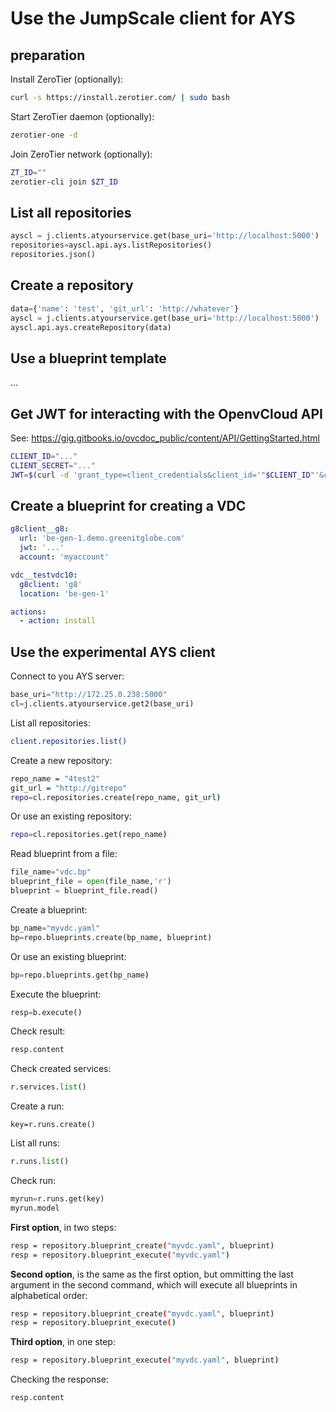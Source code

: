 # Use the JumpScale client for AYS

## preparation

Install ZeroTier (optionally):
```bash
curl -s https://install.zerotier.com/ | sudo bash
```

Start ZeroTier daemon (optionally):
```bash
zerotier-one -d
```

Join ZeroTier network (optionally):
```bash
ZT_ID=""
zerotier-cli join $ZT_ID
```

## List all repositories

```python
ayscl = j.clients.atyourservice.get(base_uri='http://localhost:5000')
repositories=ayscl.api.ays.listRepositories()
repositories.json()
```

## Create a repository

```python
data={'name': 'test', 'git_url': 'http://whatever'}
ayscl = j.clients.atyourservice.get(base_uri='http://localhost:5000')
ayscl.api.ays.createRepository(data)
```

## Use a blueprint template
...

## Get JWT for interacting with the OpenvCloud API

See: https://gig.gitbooks.io/ovcdoc_public/content/API/GettingStarted.html

```bash
CLIENT_ID="..."
CLIENT_SECRET="..."
JWT=$(curl -d 'grant_type=client_credentials&client_id='"$CLIENT_ID"'&client_secret='"$CLIENT_SECRET"'&response_type=id_token' https://itsyou.online/v1/oauth/access_token)
```

## Create a blueprint for creating a VDC

```yaml
g8client__g8:
  url: 'be-gen-1.demo.greenitglobe.com'
  jwt: '...'
  account: 'myaccount'

vdc__testvdc10:
  g8client: 'g8'
  location: 'be-gen-1'

actions:
  - action: install
```


## Use the experimental AYS client

Connect to you AYS server:
```python
base_uri="http://172.25.0.238:5000"
cl=j.clients.atyourservice.get2(base_uri)
```

List all repositories:
```bash
client.repositories.list()
```

Create a new repository:
```bash
repo_name = "4test2"
git_url = "http://gitrepo"
repo=cl.repositories.create(repo_name, git_url)
```

Or use an existing repository:
```bash
repo=cl.repositories.get(repo_name)
```

Read blueprint from a file:
```python
file_name="vdc.bp"
blueprint_file = open(file_name,'r')
blueprint = blueprint_file.read()
```

Create a blueprint:
```python
bp_name="myvdc.yaml"
bp=repo.blueprints.create(bp_name, blueprint)
```

Or use an existing blueprint:
```bash
bp=repo.blueprints.get(bp_name)
```

Execute the blueprint:
```python
resp=b.execute()
```

Check result:
```python
resp.content
```

Check created services:
```python
r.services.list()
```

Create a run:
```pyton
key=r.runs.create()
```

List all runs:
```python
r.runs.list()
```

Check run:
```python
myrun=r.runs.get(key)
myrun.model
```


**First option**, in two steps:
```bash
resp = repository.blueprint_create("myvdc.yaml", blueprint)
resp = repository.blueprint_execute("myvdc.yaml")
```

**Second option**, is the same as the first option, but ommitting the last argument in the second command, which will execute all blueprints in alphabetical order:

```bash
resp = repository.blueprint_create("myvdc.yaml", blueprint)
resp = repository.blueprint_execute()
```

**Third option**, in one step:
```bash
resp = repository.blueprint_execute("myvdc.yaml", blueprint)
```

Checking the response:
```bash
resp.content
```




```
